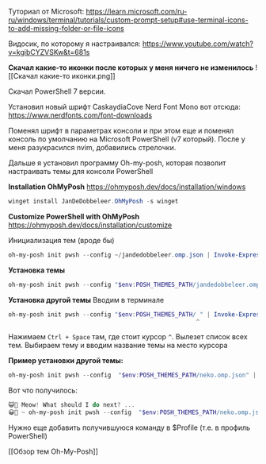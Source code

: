 
Туториал от Microsoft: https://learn.microsoft.com/ru-ru/windows/terminal/tutorials/custom-prompt-setup#use-terminal-icons-to-add-missing-folder-or-file-icons

Видосик, по которому я настраивался: https://www.youtube.com/watch?v=kgibCYZVSKw&t=681s 

**Скачал какие-то иконки после которых у меня ничего не изменилось**
![[Скачал какие-то иконки.png]]

Скачал PowerShell 7 версии.

Установил новый шрифт CaskaydiaCove Nerd Font Mono вот отсюда: https://www.nerdfonts.com/font-downloads

Поменял шрифт в параметрах консоли и при этом еще и поменял консоль по умолчанию на Microsoft PowerShell (v7 который).
После у меня разукрасился nvim, добавились стрелочки.

Дальше я установил программу Oh-my-posh, которая позволит настраивать темы для консоли PowerShell 

**Installation OhMyPosh**
https://ohmyposh.dev/docs/installation/windows

```PowerShell
winget install JanDeDobbeleer.OhMyPosh -s winget
```

**Customize PowerShell with OhMyPosh**
https://ohmyposh.dev/docs/installation/customize

Инициализация тем (вроде бы)
```PowerShell
oh-my-posh init pwsh --config ~/jandedobbeleer.omp.json | Invoke-Expression
```

**Установка темы**
```PowerShell
oh-my-posh init pwsh --config "$env:POSH_THEMES_PATH/jandedobbeleer.omp.json" | Invoke-Expression
```

**Установка другой темы**
Вводим в терминале
```PowerShell
oh-my-posh init pwsh --config "$env:POSH_THEMES_PATH/ " | Invoke-Expression
                                                     ^
```
Нажимаем `Ctrl + Space` там, где стоит курсор `^`. Вылезет список всех тем.
Выбираем тему и вводим название темы на место курсора

**Пример установки другой темы:**
```PowerShell
oh-my-posh init pwsh --config  "$env:POSH_THEMES_PATH/neko.omp.json" | Invoke-Expression
```

Вот что получилось:
```PowerShell
😺💬 Meow! What should I do next? ...                                                                      🏡 ~ ⌚ 15:34 
😀💬 ~ oh-my-posh init pwsh --config  "$env:POSH_THEMES_PATH/neko.omp.json" | Invoke-Expression
```




Нужно еще добавить получившуюся команду в $Profile (т.е. в профиль PowerShell)  





[[Обзор тем Oh-My-Posh]]